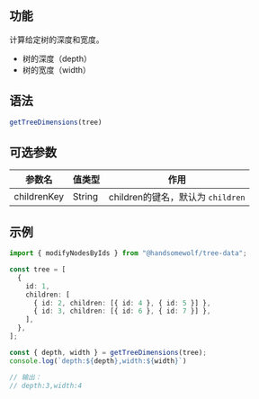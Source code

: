 ## 功能

计算给定树的深度和宽度。

- 树的深度（depth）
- 树的宽度（width）

## 语法

```TypeScript
getTreeDimensions(tree)
```

## 可选参数

| 参数名 | 值类型 | 作用 |
| --- | --- | --- |
| childrenKey | String | children的键名，默认为 `children` |

## 示例

```TypeScript
import { modifyNodesByIds } from "@handsomewolf/tree-data";

const tree = [
  {
    id: 1,
    children: [
      { id: 2, children: [{ id: 4 }, { id: 5 }] },
      { id: 3, children: [{ id: 6 }, { id: 7 }] },
    ],
  },
];

const { depth, width } = getTreeDimensions(tree);
console.log(`depth:${depth},width:${width}`)

// 输出：
// depth:3,width:4
```